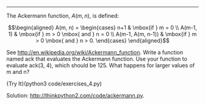 ------------

The Ackermann function, $A(m, n)$, is defined:

$$\begin{aligned}
A(m, n) = \begin{cases} 
              n+1 & \mbox{if } m = 0 \\ 
        A(m-1, 1) & \mbox{if } m > 0 \mbox{ and } n = 0 \\ 
A(m-1, A(m, n-1)) & \mbox{if } m > 0 \mbox{ and } n > 0.
\end{cases} \end{aligned}$$

See <http://en.wikipedia.org/wiki/Ackermann_function>. Write a function named <span>ack</span> that evaluates the Ackermann function. Use your function to evaluate <span>ack(3, 4)</span>, which should be 125. What happens for larger values of <span>m</span> and <span>n</span>? 

{Try It}(python3 code/exercises_4.py)



Solution: <http://thinkpython2.com/code/ackermann.py>.